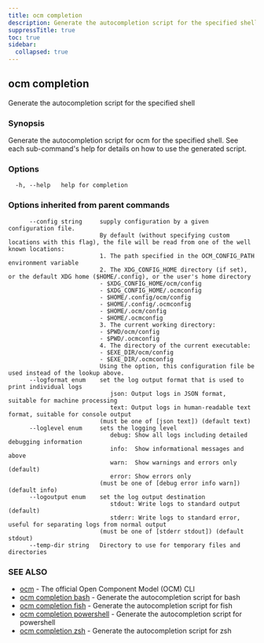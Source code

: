 ```yaml
---
title: ocm completion
description: Generate the autocompletion script for the specified shell.
suppressTitle: true
toc: true
sidebar:
  collapsed: true
---
```


## ocm completion

Generate the autocompletion script for the specified shell

### Synopsis

Generate the autocompletion script for ocm for the specified shell.
See each sub-command's help for details on how to use the generated script.


### Options

```
  -h, --help   help for completion
```

### Options inherited from parent commands

```
      --config string     supply configuration by a given configuration file.
                          By default (without specifying custom locations with this flag), the file will be read from one of the well known locations:
                          1. The path specified in the OCM_CONFIG_PATH environment variable
                          2. The XDG_CONFIG_HOME directory (if set), or the default XDG home ($HOME/.config), or the user's home directory
                          - $XDG_CONFIG_HOME/ocm/config
                          - $XDG_CONFIG_HOME/.ocmconfig
                          - $HOME/.config/ocm/config
                          - $HOME/.config/.ocmconfig
                          - $HOME/.ocm/config
                          - $HOME/.ocmconfig
                          3. The current working directory:
                          - $PWD/ocm/config
                          - $PWD/.ocmconfig
                          4. The directory of the current executable:
                          - $EXE_DIR/ocm/config
                          - $EXE_DIR/.ocmconfig
                          Using the option, this configuration file be used instead of the lookup above.
      --logformat enum    set the log output format that is used to print individual logs
                             json: Output logs in JSON format, suitable for machine processing
                             text: Output logs in human-readable text format, suitable for console output
                          (must be one of [json text]) (default text)
      --loglevel enum     sets the logging level
                             debug: Show all logs including detailed debugging information
                             info:  Show informational messages and above
                             warn:  Show warnings and errors only (default)
                             error: Show errors only
                          (must be one of [debug error info warn]) (default info)
      --logoutput enum    set the log output destination
                             stdout: Write logs to standard output (default)
                             stderr: Write logs to standard error, useful for separating logs from normal output
                          (must be one of [stderr stdout]) (default stdout)
      --temp-dir string   Directory to use for temporary files and directories
```

### SEE ALSO

* [ocm](ocm.md)	 - The official Open Component Model (OCM) CLI
* [ocm completion bash](ocm_completion_bash.md)	 - Generate the autocompletion script for bash
* [ocm completion fish](ocm_completion_fish.md)	 - Generate the autocompletion script for fish
* [ocm completion powershell](ocm_completion_powershell.md)	 - Generate the autocompletion script for powershell
* [ocm completion zsh](ocm_completion_zsh.md)	 - Generate the autocompletion script for zsh

